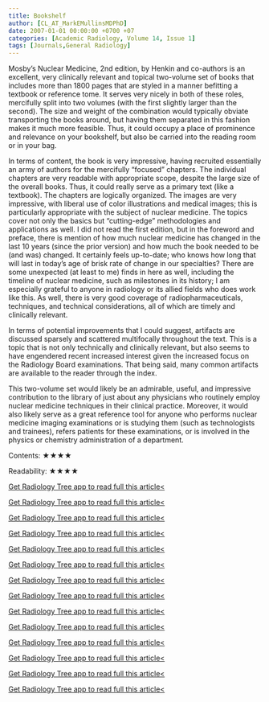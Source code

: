 ```yaml
---
title: Bookshelf
author: [CL_AT_MarkEMullinsMDPhD]
date: 2007-01-01 00:00:00 +0700 +07
categories: [Academic Radiology, Volume 14, Issue 1]
tags: [Journals,General Radiology]
---
```

Mosby’s Nuclear Medicine, 2nd edition, by Henkin and co-authors is an excellent, very clinically relevant and topical two-volume set of books that includes more than 1800 pages that are styled in a manner befitting a textbook or reference tome. It serves very nicely in both of these roles, mercifully split into two volumes (with the first slightly larger than the second). The size and weight of the combination would typically obviate transporting the books around, but having them separated in this fashion makes it much more feasible. Thus, it could occupy a place of prominence and relevance on your bookshelf, but also be carried into the reading room or in your bag.

In terms of content, the book is very impressive, having recruited essentially an army of authors for the mercifully “focused” chapters. The individual chapters are very readable with appropriate scope, despite the large size of the overall books. Thus, it could really serve as a primary text (like a textbook). The chapters are logically organized. The images are very impressive, with liberal use of color illustrations and medical images; this is particularly appropriate with the subject of nuclear medicine. The topics cover not only the basics but “cutting-edge” methodologies and applications as well. I did not read the first edition, but in the foreword and preface, there is mention of how much nuclear medicine has changed in the last 10 years (since the prior version) and how much the book needed to be (and was) changed. It certainly feels up-to-date; who knows how long that will last in today’s age of brisk rate of change in our specialties? There are some unexpected (at least to me) finds in here as well, including the timeline of nuclear medicine, such as milestones in its history; I am especially grateful to anyone in radiology or its allied fields who does work like this. As well, there is very good coverage of radiopharmaceuticals, techniques, and technical considerations, all of which are timely and clinically relevant.

In terms of potential improvements that I could suggest, artifacts are discussed sparsely and scattered multifocally throughout the text. This is a topic that is not only technically and clinically relevant, but also seems to have engendered recent increased interest given the increased focus on the Radiology Board examinations. That being said, many common artifacts are available to the reader through the index.

This two-volume set would likely be an admirable, useful, and impressive contribution to the library of just about any physicians who routinely employ nuclear medicine techniques in their clinical practice. Moreover, it would also likely serve as a great reference tool for anyone who performs nuclear medicine imaging examinations or is studying them (such as technologists and trainees), refers patients for these examinations, or is involved in the physics or chemistry administration of a department.

Contents: ★★★★

Readability: ★★★★

[Get Radiology Tree app to read full this article<](https://clinicalpub.com/app)

[Get Radiology Tree app to read full this article<](https://clinicalpub.com/app)

[Get Radiology Tree app to read full this article<](https://clinicalpub.com/app)

[Get Radiology Tree app to read full this article<](https://clinicalpub.com/app)

[Get Radiology Tree app to read full this article<](https://clinicalpub.com/app)

[Get Radiology Tree app to read full this article<](https://clinicalpub.com/app)

[Get Radiology Tree app to read full this article<](https://clinicalpub.com/app)

[Get Radiology Tree app to read full this article<](https://clinicalpub.com/app)

[Get Radiology Tree app to read full this article<](https://clinicalpub.com/app)

[Get Radiology Tree app to read full this article<](https://clinicalpub.com/app)

[Get Radiology Tree app to read full this article<](https://clinicalpub.com/app)

[Get Radiology Tree app to read full this article<](https://clinicalpub.com/app)

[Get Radiology Tree app to read full this article<](https://clinicalpub.com/app)

[Get Radiology Tree app to read full this article<](https://clinicalpub.com/app)